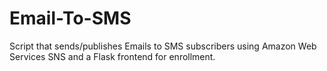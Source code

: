Email-To-SMS
============

Script that sends/publishes Emails to SMS subscribers using Amazon Web Services SNS and a Flask frontend for enrollment.
